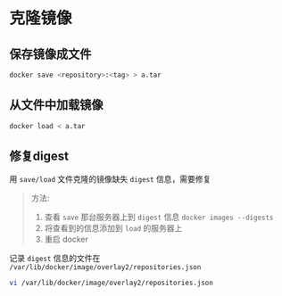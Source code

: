 # 克隆镜像

## 保存镜像成文件

```sh
docker save <repository>:<tag> > a.tar
```

## 从文件中加载镜像

```sh
docker load < a.tar
```

## 修复digest

用 `save/load` 文件克隆的镜像缺失 `digest` 信息，需要修复

> 方法:
>
> 1. 查看 `save` 那台服务器上到 `digest` 信息
>    `docker images --digests`
> 2. 将查看到的信息添加到 `load` 的服务器上
> 3. 重启 docker

记录 `digest` 信息的文件在 `/var/lib/docker/image/overlay2/repositories.json`

```sh
vi /var/lib/docker/image/overlay2/repositories.json
```
